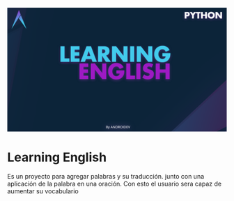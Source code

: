 ![alt text](Web.png "Demo")

# Learning English 

Es un proyecto para agregar palabras y su traducción. junto con una aplicación de la palabra en una oración. 
Con esto el usuario sera capaz de aumentar su vocabulario 
